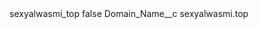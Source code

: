 <?xml version="1.0" encoding="UTF-8"?>
<CustomMetadata xmlns="http://soap.sforce.com/2006/04/metadata" xmlns:xsi="http://www.w3.org/2001/XMLSchema-instance" xmlns:xsd="http://www.w3.org/2001/XMLSchema">
    <label>sexyalwasmi_top</label>
    <protected>false</protected>
    <values>
        <field>Domain_Name__c</field>
        <value xsi:type="xsd:string">sexyalwasmi.top</value>
    </values>
</CustomMetadata>

